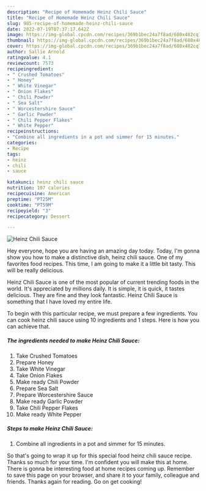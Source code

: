 ```yaml
---
description: "Recipe of Homemade Heinz Chili Sauce"
title: "Recipe of Homemade Heinz Chili Sauce"
slug: 985-recipe-of-homemade-heinz-chili-sauce
date: 2022-07-19T07:37:17.642Z
image: https://img-global.cpcdn.com/recipes/369b1bec24a7f8ad/680x482cq70/heinz-chili-sauce-recipe-main-photo.jpg
thumbnail: https://img-global.cpcdn.com/recipes/369b1bec24a7f8ad/680x482cq70/heinz-chili-sauce-recipe-main-photo.jpg
cover: https://img-global.cpcdn.com/recipes/369b1bec24a7f8ad/680x482cq70/heinz-chili-sauce-recipe-main-photo.jpg
author: Sallie Arnold
ratingvalue: 4.1
reviewcount: 7573
recipeingredient:
- " Crushed Tomatoes"
- " Honey"
- " White Vinegar"
- " Onion Flakes"
- " Chili Powder"
- " Sea Salt"
- " Worcestershire Sauce"
- " Garlic Powder"
- " Chili Pepper Flakes"
- " White Pepper"
recipeinstructions:
- "Combine all ingredients in a pot and simmer for 15 minutes."
categories:
- Recipe
tags:
- heinz
- chili
- sauce

katakunci: heinz chili sauce 
nutrition: 107 calories
recipecuisine: American
preptime: "PT25M"
cooktime: "PT59M"
recipeyield: "3"
recipecategory: Dessert

---
```



![Heinz Chili Sauce](https://img-global.cpcdn.com/recipes/369b1bec24a7f8ad/680x482cq70/heinz-chili-sauce-recipe-main-photo.jpg)

Hey everyone, hope you are having an amazing day today. Today, I'm gonna show you how to make a distinctive dish, heinz chili sauce. One of my favorites food recipes. This time, I am going to make it a little bit tasty. This will be really delicious.



Heinz Chili Sauce is one of the most popular of current trending foods in the world. It's appreciated by millions daily. It is simple, it is quick, it tastes delicious. They are fine and they look fantastic. Heinz Chili Sauce is something that I have loved my entire life.


To begin with this particular recipe, we must prepare a few ingredients. You can cook heinz chili sauce using 10 ingredients and 1 steps. Here is how you can achieve that.

<!--inarticleads1-->

##### The ingredients needed to make Heinz Chili Sauce:

1. Take  Crushed Tomatoes
1. Prepare  Honey
1. Take  White Vinegar
1. Take  Onion Flakes
1. Make ready  Chili Powder
1. Prepare  Sea Salt
1. Prepare  Worcestershire Sauce
1. Make ready  Garlic Powder
1. Take  Chili Pepper Flakes
1. Make ready  White Pepper




<!--inarticleads2-->

##### Steps to make Heinz Chili Sauce:

1. Combine all ingredients in a pot and simmer for 15 minutes.




So that's going to wrap it up for this special food heinz chili sauce recipe. Thanks so much for your time. I'm confident you will make this at home. There is gonna be interesting food at home recipes coming up. Remember to save this page on your browser, and share it to your family, colleague and friends. Thanks again for reading. Go on get cooking!
